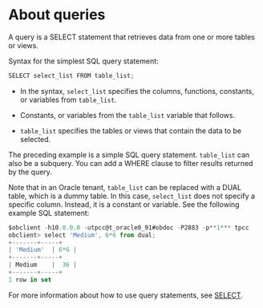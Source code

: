 # About queries

A query is a SELECT statement that retrieves data from one or more tables or views. 

Syntax for the simplest SQL query statement:

```javascript
SELECT select_list FROM table_list;
```

* In the syntax, `select_list` specifies the columns, functions, constants, or variables from `table_list`. 

* Constants, or variables from the `table_list` variable that follows. 

* `table_list` specifies the tables or views that contain the data to be selected. 

The preceding example is a simple SQL query statement. `table_list` can also be a subquery. You can add a WHERE clause to filter results returned by the query. 

Note that in an Oracle tenant, `table_list` can be replaced with a DUAL table, which is a dummy table. In this case, `select_list` does not specify a specific column. Instead, it is a constant or variable. See the following example SQL statement:

```javascript
$obclient -h10.0.0.0 -utpcc@t_oracle0_91#obdoc -P2883 -p**1*** tpcc
obclient> select 'Medium', 6*6 from dual;
+-------+-----+
| 'Medium'  | 6*6 |
+-------+-----+
| Medium    |  36 |
+-------+-----+
1 row in set
```

For more information about how to use query statements, see [SELECT](../../6.sql-syntax/3.common-tenant-oracle-mode/9.sql-statement-1/2.DML/5.SELECT-1/1.simple-select.md). 
